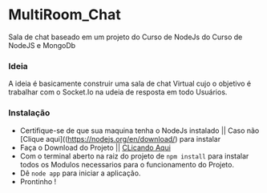 # MultiRoom_Chat
Sala de chat baseado em um projeto do Curso de NodeJs do Curso de NodeJS e MongoDb


### Ideia 
A ideia é basicamente construir uma sala de chat Virtual cujo o objetivo é trabalhar com o Socket.Io na udeia de resposta em todo Usuários.

### Instalação 
* Certifique-se de que sua maquina tenha o NodeJs instalado || Caso não [Clique aqui]((https://nodejs.org/en/download/) para instalar
* Faça o Download do Projeto || [CLicando Aqui](https://github.com/martins20/MultiRoom_Chat/archive/master.zip)
* Com o terminal aberto na raiz do projeto de `npm install` para instalar todos os Modulos necessarios para o funcionamento do Projeto.
* Dê `node app` para iniciar a aplicação.
* Prontinho !
